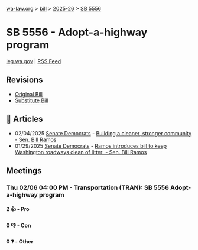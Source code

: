 [wa-law.org](/) > [bill](/bill/) > [2025-26](/bill/2025-26/) > [SB 5556](/bill/2025-26/sb/5556/)

# SB 5556 - Adopt-a-highway program
[leg.wa.gov](https://app.leg.wa.gov/billsummary?BillNumber=5556&Year=2025&Initiative=false) | [RSS Feed](./rss.xml)

## Revisions
* [Original Bill](1/)
* [Substitute Bill](S/)

## 📰 Articles
* 02/04/2025 [Senate Democrats](/org/senate_democrats/) - [Building a cleaner, stronger community - Sen. Bill Ramos](https://senatedemocrats.wa.gov/ramos/2025/02/04/building-a-cleaner-stronger-community/#:~:text=Senate%20Bill%205556)
* 01/29/2025 [Senate Democrats](/org/senate_democrats/) - [Ramos introduces bill to keep Washington roadways clean of litter  - Sen. Bill Ramos](https://senatedemocrats.wa.gov/ramos/2025/01/29/ramos-introduces-bill-to-keep-washington-roadways-clean-of-litter/#:~:text=Senate%20Bill%205556)

## Meetings
### Thu 02/06 04:00 PM - Transportation (TRAN): SB 5556 Adopt-a-highway program
#### 2 👍 - Pro

#### 0 👎 - Con

#### 0 ❓ - Other

